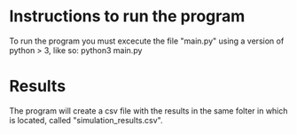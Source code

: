 # Instructions to run the program
To run the program you must excecute the file "main.py" using a version of python > 3, like so:
python3 main.py

# Results
The program will create a csv file with the results in the same folter in which is located, called "simulation_results.csv".